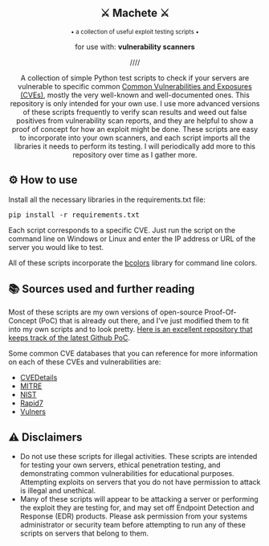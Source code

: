 <div align="center">
  <h2>⚔️ Machete ⚔️</h2>
  <sup>• a collection of useful exploit testing scripts •</sup>
  
  for use with: <b>vulnerability scanners</b>

////

A collection of simple Python test scripts to check if your servers are vulnerable to specific common [Common Vulnerabilities and Exposures (CVEs)](https://cve.mitre.org/), mostly the very well-known and well-documented ones. This repository is only intended for your own use. I use more advanced versions of these scripts frequently to verify scan results and weed out false positives from vulnerability scan reports, and they are helpful to show a proof of concept for how an exploit might be done. These scripts are easy to incorporate into your own scanners, and each script imports all the libraries it needs to perform its testing. I will periodically add more to this repository over time as I gather more.

</div>

## ⚙️ How to use
Install all the necessary libraries in the requirements.txt file:

<pre>pip install -r requirements.txt</pre>

Each script corresponds to a specific CVE. Just run the script on the command line on Windows or Linux and enter the IP address or URL of the server you would like to test.

All of these scripts incorporate the [bcolors](https://pypi.org/project/bcolors/) library for command line colors.

## 📚 Sources used and further reading
Most of these scripts are my own versions of open-source Proof-Of-Concept (PoC) that is already out there, and I've just modified them to fit into my own scripts and to look pretty. [Here is an excellent repository that keeps track of the latest Github PoC](https://github.com/nomi-sec/PoC-in-GitHub).

Some common CVE databases that you can reference for more information on each of these CVEs and vulnerabilities are:
- [CVEDetails](https://www.cvedetails.com/)
- [MITRE](https://cve.mitre.org/)
- [NIST](https://nvd.nist.gov/general/cve-process)
- [Rapid7](https://www.rapid7.com/db/)
- [Vulners](https://vulners.com/)

## ⚠️ Disclaimers
- Do not use these scripts for illegal activities. These scripts are intended for testing your own servers, ethical penetration testing, and demonstrating common vulnerabilities for educational purposes. Attempting exploits on servers that you do not have permission to attack is illegal and unethical.
- Many of these scripts will appear to be attacking a server or performing the exploit they are testing for, and may set off Endpoint Detection and Response (EDR) products. Please ask permission from your systems administrator or security team before attempting to run any of these scripts on servers that belong to them.
